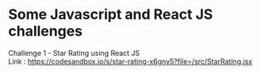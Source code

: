 # Some Javascript and React JS challenges

Challenge 1 - Star Rating using React JS <br>
Link : https://codesandbox.io/s/star-rating-x6gnv5?file=/src/StarRating.jsx
